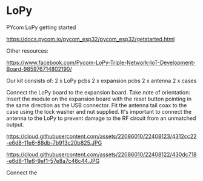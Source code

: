 # LoPy
PYcom LoPy getting started

https://docs.pycom.io/pycom_esp32/pycom_esp32/getstarted.html

Other resources:

https://www.facebook.com/Pycom-LoPy-Triple-Network-IoT-Development-Board-985976714802190/

Our kit consists of:
2 x LoPy pcbs
2 x expansion pcbs
2 x antenna
2 x cases

Connect the LoPy board to the expansion board.  Take note of orientation: Insert the module on the expansion board with the reset button pointing in the same direction as the USB connector.
Fit the antenna tail coax to the case using the lock washer and nut supplied.  It's important to connect the antenna to the LoPy to prevent damage to the RF circuit from an unmatched output. 

https://cloud.githubusercontent.com/assets/22086010/22408123/4312cc22-e6d8-11e6-88db-7b913c20b825.JPG

https://cloud.githubusercontent.com/assets/22086010/22408122/430dc718-e6d8-11e6-9ef1-57e8a7c46c44.JPG

Connect the 
